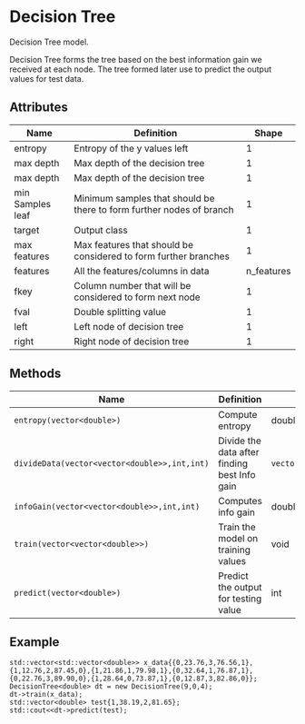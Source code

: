 # Decision Tree

Decision Tree model.

Decision Tree forms the tree based on the best information gain we received at each node. The tree formed later use to predict the output values for test data.


## Attributes

| Name             | Definition                                                   | Shape      |
| ------------     | ---------------------------------------------------------    | ---------- |
| entropy | Entropy of the y values left                                          | 1          |
| max depth       | Max depth of the decision tree                                | 1          |
| max depth       | Max depth of the decision tree                                | 1          |
| min Samples leaf | Minimum samples that should be there to form further nodes of branch                                | 1          |
| target       | Output class                                | 1          |
| max features       | Max features that should be considered to form further branches                               | 1          |
| features       | All the features/columns in data                                | n_features         |
| fkey       | Column number that will be considered to form next node                                | 1          |
| fval       | Double splitting value                               | 1          |
| left       | Left node of decision tree                               | 1          |
| right       | Right node of decision tree                                | 1          |

## Methods

| Name                                    | Definition                                            | Return value      |
| -------------------------------         | ----------------------------------------------------- | ----------------- |
| `entropy(vector<double>)`           | Compute entropy                                       | double            |
| `divideData(vector<vector<double>>,int,int)` | Divide the data after finding best Info gain     | `vector<vector<vector<double>>>`|
| `infoGain(vector<vector<double>>,int,int)` | Computes info gain                  | double    |
| `train(vector<vector<double>>)` | Train the model on training values                  | void    |
| `predict(vector<double>)` | Predict the output for testing value                  | int    |

## Example

```
std::vector<std::vector<double>> x_data{{0,23.76,3,76.56,1},{1,12.76,2,87.45,0},{1,21.86,1,79.98,1},{0,32.64,1,76.87,1},{0,22.76,3,89.90,0},{1,28.64,0,73.87,1},{0,12.87,3,82.86,0}};
DecisionTree<double> dt = new DecisionTree(9,0,4);
dt->train(x_data);
std::vector<double> test{1,38.19,2,81.65};
std::cout<<dt->predict(test);

```
